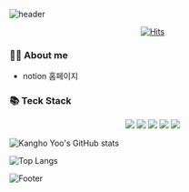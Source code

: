 ![header](https://capsule-render.vercel.app/api?type=waving&color=6795F0&height=230&section=header&text=Kangho%20Yoo&fontSize=80&animation=fadeIn&fontColor=FFFFFF&fontAlignY=40)

<div align=center>
	
[![Hits](https://hits.seeyoufarm.com/api/count/incr/badge.svg?url=https%3A%2F%2Fgithub.com%2FKanghoYoo%2Fhit-counter&count_bg=%2379C83D&title_bg=%23555555&icon=&icon_color=%23E7E7E7&title=hits&edge_flat=false)](https://hits.seeyoufarm.com)

</div>

### 🙋‍♂️ **About me**

- notion 홈페이지

### 📚 **Teck Stack**

<div align="center">
	<img src="https://img.shields.io/badge/JavaScript-ECD53F?style=flat&logo=JavaScript&logoColor=white" />
	<img src="https://img.shields.io/badge/HTML5-E34F26?style=flat&logo=HTML5&logoColor=white" />
	<img src="https://img.shields.io/badge/CSS3-1572B6?style=flat&logo=CSS3&logoColor=white" />
	<img src="https://img.shields.io/badge/React-61DAFB?style=flat&logo=React&logoColor=white" />
	<img src="https://img.shields.io/badge/styled components-DB7093?style=flat&logo=styled-components&logoColor=white" />
</div>
	
![Kangho Yoo's GitHub stats](https://github-readme-stats.vercel.app/api?username=KanghoYoo&show_icons=true&theme=dark)

![Top Langs](https://github-readme-stats.vercel.app/api/top-langs/?username=KanghoYoo&layout=Demo&theme=dark)

![Footer](https://capsule-render.vercel.app/api?type=waving&color=FFC94D&height=200&section=footer)
